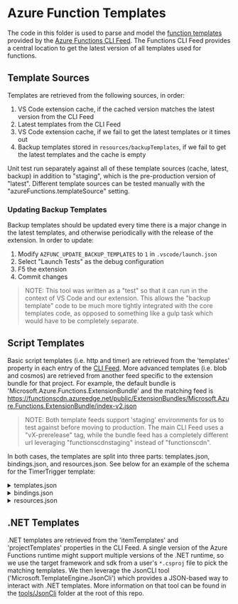 # Azure Function Templates

The code in this folder is used to parse and model the [function templates](https://github.com/Azure/azure-webjobs-sdk-templates) provided by the [Azure Functions CLI Feed](https://aka.ms/AAbbk68). The Functions CLI Feed provides a central location to get the latest version of all templates used for functions.

## Template Sources

Templates are retrieved from the following sources, in order:
1. VS Code extension cache, if the cached version matches the latest version from the CLI Feed
1. Latest templates from the CLI Feed
1. VS Code extension cache, if we fail to get the latest templates or it times out
1. Backup templates stored in `resources/backupTemplates`, if we fail to get the latest templates and the cache is empty

Unit test run separately against all of these template sources (cache, latest, backup) in addition to "staging", which is the pre-production version of "latest". Different template sources can be tested manually with the "azureFunctions.templateSource" setting.

### Updating Backup Templates

Backup templates should be updated every time there is a major change in the latest templates, and otherwise periodically with the release of the extension. In order to update:
1. Modify `AZFUNC_UPDATE_BACKUP_TEMPLATES` to `1` in `.vscode/launch.json`
1. Select "Launch Tests" as the debug configuration
1. F5 the extension
1. Commit changes

> NOTE: This tool was written as a "test" so that it can run in the context of VS Code and our extension. This allows the "backup template" code to be much more tightly integrated with the core templates code, as opposed to something like a gulp task which would have to be completely separate.

## Script Templates

Basic script templates (i.e. http and timer) are retrieved from the 'templates' property in each entry of the [CLI Feed](https://aka.ms/AAbbk68). More advanced templates (i.e. blob and cosmos) are retrieved from another feed specific to the extension bundle for that project. For example, the default bundle is 'Microsoft.Azure.Functions.ExtensionBundle' and the matching feed is https://functionscdn.azureedge.net/public/ExtensionBundles/Microsoft.Azure.Functions.ExtensionBundle/index-v2.json

> NOTE: Both template feeds support 'staging' environments for us to test against before moving to production. The main CLI Feed uses a "vX-prerelease" tag, while the bundle feed has a completely different url leveraging "functionscdnstaging" instead of "functionscdn".

In both cases, the templates are split into three parts: templates.json, bindings.json, and resources.json. See below for an example of the schema for the TimerTrigger template:

<details>
<summary>templates.json</summary>

```json
[
    {
        "id": "TimerTrigger-JavaScript",
        "function": {
            "disabled": false,
            "bindings": [
                {
                    "name": "myTimer",
                    "type": "timerTrigger",
                    "direction": "in",
                    "schedule": "0 */5 * * * *"
                }
            ]
        },
        "metadata": {
            "defaultFunctionName": "TimerTriggerJS",
            "description": "$TimerTriggerNodeJS_description",
            "name": "TimerTrigger",
            "language": "JavaScript",
            "category": [
                "$temp_category_core",
                "$temp_category_dataProcessing"
            ],
            "enabledInTryMode": true,
            "userPrompt": [
                "schedule"
            ]
        },
        "files": {
            "index.js": "module.exports = function (context, myTimer) {\n    var timeStamp = new Date().toISOString();\n    \n    if(myTimer.isPastDue)\n    {\n        context.log('JavaScript is running late!');\n    }\n    context.log('JavaScript timer trigger function ran!', timeStamp);   \n    \n    context.done();\n};",
            "readme.md": "# TimerTrigger - JavaScript\n\nThe `TimerTrigger` makes it incredibly easy to have your functions executed on a schedule. This sample demonstrates a simple use case of calling your function every 5 minutes.\n\n## How it works\n\nFor a `TimerTrigger` to work, you provide a schedule in the form of a [cron expression](https://en.wikipedia.org/wiki/Cron#CRON_expression)(See the link for full details). A cron expression is a string with 6 separate expressions which represent a given schedule via patterns. The pattern we use to represent every 5 minutes is `0 */5 * * * *`. This, in plain text, means: \"When seconds is equal to 0, minutes is divisible by 5, for any hour, day of the month, month, day of the week, or year\".\n\n## Learn more\n\n<TODO> Documentation",
            "sample.dat": ""
        },
        "runtime": "default"
    }
]
```

</details>

<details>
<summary>bindings.json</summary>

```json
{
    "$schema": "<TBD>",
    "contentVersion": "2016-03-04-alpha",
    "variables": {
        "parameterName": "$variables_parameterName"
    },
    "bindings": [
        {
            "type": "timerTrigger",
            "displayName": "$timerTrigger_displayName",
            "direction": "trigger",
            "enabledInTryMode": true,
            "documentation": "## Settings for timer trigger\n\nThe settings provide a schedule expression. For example, the following schedule runs the function every minute:\n\n - `schedule`: Cron tab expression which defines schedule \n - `name`: The variable name used in function code for the TimerTrigger. \n - `type`: must be *timerTrigger*\n - `direction`: must be *in*\n\nThe timer trigger handles multi-instance scale-out automatically: only a single instance of a particular timer function will be running across all instances.\n\n## Format of schedule expression\n\nThe schedule expression is a [CRON expression](http://en.wikipedia.org/wiki/Cron#CRON_expression) that includes 6 fields:  `{second} {minute} {hour} {day} {month} {day of the week}`. \n\nNote that many of the cron expressions you find online omit the {second} field, so if you copy from one of those you'll have to adjust for the extra field. \n\nHere are some other schedule expression examples:\n\nTo trigger once every 5 minutes:\n\n```json\n\"schedule\": \"0 */5 * * * *\"\n```\n\nTo trigger once at the top of every hour:\n\n```json\n\"schedule\": \"0 0 * * * *\",\n```\n\nTo trigger once every two hours:\n\n```json\n\"schedule\": \"0 0 */2 * * *\",\n```\n\nTo trigger once every hour from 9 AM to 5 PM:\n\n```json\n\"schedule\": \"0 0 9-17 * * *\",\n```\n\nTo trigger At 9:30 AM every day:\n\n```json\n\"schedule\": \"0 30 9 * * *\",\n```\n\nTo trigger At 9:30 AM every weekday:\n\n```json\n\"schedule\": \"0 30 9 * * 1-5\",\n```\n\n## Timer trigger C# code example\n\nThis C# code example writes a single log each time the function is triggered.\n\n```csharp\npublic static void Run(TimerInfo myTimer, TraceWriter log)\n{\n    log.Info($\"C# Timer trigger function executed at: {DateTime.Now}\");    \n}\n```\n\n## Timer trigger JavaScript example\n\n```JavaScript\nmodule.exports = function(context, myTimer) {\n    if(myTimer.isPastDue)\n    {\n        context.log('JavaScript is running late!');\n    }\n    context.log(\"Timer last triggered at \" + myTimer.last);\n    context.log(\"Timer triggered at \" + myTimer.next);\n    \n    context.done();\n}\n```",
            "settings": [
                {
                    "name": "name",
                    "value": "string",
                    "defaultValue": "myTimer",
                    "required": true,
                    "label": "$timerTrigger_name_label",
                    "help": "$timerTrigger_name_help",
                    "validators": [
                        {
                            "expression": "^[a-zA-Z][a-zA-Z0-9]{0,127}$",
                            "errorText": "[variables('parameterName')]"
                        }
                    ]
                },
                {
                    "name": "schedule",
                    "value": "string",
                    "defaultValue": "0 * * * * *",
                    "required": true,
                    "label": "$timerTrigger_schedule_label",
                    "help": "$timerTrigger_schedule_help",
                    "validators": [
                        {
                            "expression": "^(\\*|((([1-5]\\d)|\\d)(\\-(([1-5]\\d)|\\d)(\\/\\d+)?)?)(,((([1-5]\\d)|\\d)(\\-(([1-5]\\d)|\\d)(\\/\\d+)?)?))*)(\\/\\d+)? (\\*|((([1-5]\\d)|\\d)(\\-(([1-5]\\d)|\\d)(\\/\\d+)?)?)(,((([1-5]\\d)|\\d)(\\-(([1-5]\\d)|\\d)(\\/\\d+)?)?))*)(\\/\\d+)? (\\*|(((1\\d)|(2[0-3])|\\d)(\\-((1\\d)|(2[0-3])|\\d)(\\/\\d+)?)?)(,(((1\\d)|(2[0-3])|\\d)(\\-((1\\d)|(2[0-3])|\\d)(\\/\\d+)?)?))*)(\\/\\d+)? (\\*|((([1-2]\\d)|(3[0-1])|[1-9])(\\-(([1-2]\\d)|(3[0-1])|[1-9])(\\/\\d+)?)?)(,((([1-2]\\d)|(3[0-1])|[1-9])(\\-(([1-2]\\d)|(3[0-1])|[1-9])(\\/\\d+)?)?))*)(\\/\\d+)? (\\*|(([A-Za-z]+|(1[0-2])|[1-9])(\\-([A-Za-z]+|(1[0-2])|[1-9])(\\/\\d+)?)?)(,(([A-Za-z]+|(1[0-2])|[1-9])(\\-([A-Za-z]+|(1[0-2])|[1-9])(\\/\\d+)?)?))*)(\\/\\d+)? (\\*|(([A-Za-z]+|[0-6])(\\-([A-Za-z]+|[0-6])(\\/\\d+)?)?)(,(([A-Za-z]+|[0-6])(\\-([A-Za-z]+|[0-6])(\\/\\d+)?)?))*)(\\/\\d+)?$",
                            "errorText": "$timerTrigger_schedule_errorText"
                        }
                    ]
                }
            ]
        }
    ]
}
```

</details>

<details>
<summary>resources.json</summary>

```json
{
    "lang": {},
    "en": {
        "temp_category_core": "Core",
        "temp_category_dataProcessing": "Data Processing",
        "timerTrigger_displayName": "Timer",
        "timerTrigger_name_help": "The name used to identify this trigger in your code",
        "timerTrigger_name_label": "Timestamp parameter name",
        "timerTrigger_schedule_help": "Enter a cron expression of the format '{second} {minute} {hour} {day} {month} {day of week}' to specify the schedule. See documentation below for examples.",
        "timerTrigger_schedule_label": "Schedule",
        "TimerTriggerNodeJS_description": "A JavaScript function that will be run on a specified schedule",
        "timerTrigger_schedule_errorText": "Invalid Cron Expression. Please consult the <a target='_blank' href='https://azure.microsoft.com/en-us/documentation/articles/functions-bindings-timer/'>documentation</a> to learn more.",
        "variables_parameterName": "The parameter name must be an alphanumeric string of any number of characters and cannot start with a number."
    }
}
```

</details>

## .NET Templates

.NET templates are retrieved from the 'itemTemplates' and 'projectTemplates' properties in the CLI Feed. A single version of the Azure Functions runtime might support multiple versions of the .NET runtime, so we use the target framework and sdk from a user's `*.csproj` file to pick the matching templates. We then leverage the JsonCLI tool ('Microsoft.TemplateEngine.JsonCli') which provides a JSON-based way to interact with .NET templates. More information on that tool can be found in the [tools/JsonCli](https://github.com/microsoft/vscode-azurefunctions/tree/main/tools/JsonCli) folder at the root of this repo.
